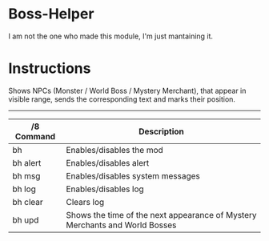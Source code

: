 # Boss-Helper 

I am not the one who made this module, I'm just mantaining it.

# Instructions

Shows NPCs (Monster / World Boss / Mystery Merchant), that appear in visible range, sends the corresponding text and marks their position.

------

/8 Command  | Description
--- | ---
bh | Enables/disables the mod
bh alert | Enables/disables alert
bh msg | Enables/disables system messages
bh log | Enables/disables log
bh clear | Clears log
bh upd | Shows the time of the next appearance of Mystery Merchants and World Bosses
